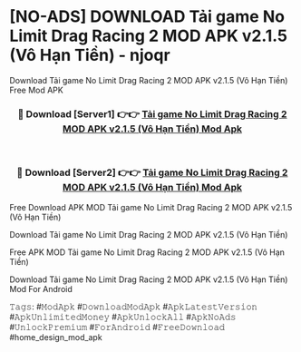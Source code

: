 # [NO-ADS] DOWNLOAD Tải game No Limit Drag Racing 2 MOD APK v2.1.5 (Vô Hạn Tiền) - njoqr
Download Tải game No Limit Drag Racing 2 MOD APK v2.1.5 (Vô Hạn Tiền) Free Mod APK

<div align="center">
<h3>🔴 Download [Server1] 👉👉 <a href="https://apk-comot.site?title=Tải_game_No_Limit_Drag_Racing_2_MOD_APK_v2.1.5_(Vô_Hạn_Tiền)">Tải game No Limit Drag Racing 2 MOD APK v2.1.5 (Vô Hạn Tiền) Mod Apk</a></h3><br>

<h3>🔴 Download [Server2] 👉👉 <a href="https://apk-comot.site?title=Tải_game_No_Limit_Drag_Racing_2_MOD_APK_v2.1.5_(Vô_Hạn_Tiền)">Tải game No Limit Drag Racing 2 MOD APK v2.1.5 (Vô Hạn Tiền) Mod Apk</a></h3>
</div>


Free Download APK MOD Tải game No Limit Drag Racing 2 MOD APK v2.1.5 (Vô Hạn Tiền)

Download Tải game No Limit Drag Racing 2 MOD APK v2.1.5 (Vô Hạn Tiền) 

Free APK MOD Tải game No Limit Drag Racing 2 MOD APK v2.1.5 (Vô Hạn Tiền) 

Download Tải game No Limit Drag Racing 2 MOD APK v2.1.5 (Vô Hạn Tiền) Mod For Android

𝚃𝚊𝚐𝚜: #𝙼𝚘𝚍𝙰𝚙𝚔 #𝙳𝚘𝚠𝚗𝚕𝚘𝚊𝚍𝙼𝚘𝚍𝙰𝚙𝚔 #𝙰𝚙𝚔𝙻𝚊𝚝𝚎𝚜𝚝𝚅𝚎𝚛𝚜𝚒𝚘𝚗 #𝙰𝚙𝚔𝚄𝚗𝚕𝚒𝚖𝚒𝚝𝚎𝚍𝙼𝚘𝚗𝚎𝚢 #𝙰𝚙𝚔𝚄𝚗𝚕𝚘𝚌𝚔𝙰𝚕𝚕 #𝙰𝚙𝚔𝙽𝚘𝙰𝚍𝚜 #𝚄𝚗𝚕𝚘𝚌𝚔𝙿𝚛𝚎𝚖𝚒𝚞𝚖 #𝙵𝚘𝚛𝙰𝚗𝚍𝚛𝚘𝚒𝚍 #𝙵𝚛𝚎𝚎𝙳𝚘𝚠𝚗𝚕𝚘𝚊𝚍 #home_design_mod_apk